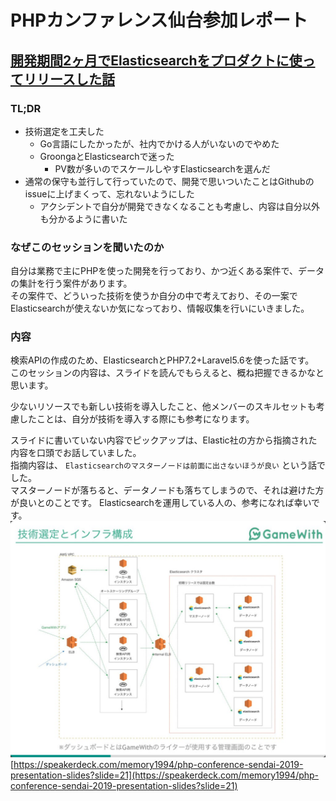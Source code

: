 # PHPカンファレンス仙台参加レポート
## [開発期間2ヶ月でElasticsearchをプロダクトに使ってリリースした話](https://speakerdeck.com/memory1994/php-conference-sendai-2019-presentation-slides)
### TL;DR
* 技術選定を工夫した
  * Go言語にしたかったが、社内でかける人がいないのでやめた
  * GroongaとElasticsearchで迷った
    * PV数が多いのでスケールしやすElasticsearchを選んだ
* 通常の保守も並行して行っていたので、開発で思いついたことはGithubのissueに上げまくって、忘れないようにした
  * アクシデントで自分が開発できなくなることも考慮し、内容は自分以外も分かるように書いた
### なぜこのセッションを聞いたのか
自分は業務で主にPHPを使った開発を行っており、かつ近くある案件で、データの集計を行う案件があります。  
その案件で、どういった技術を使うか自分の中で考えており、その一案でElasticsearchが使えないか気になっており、情報収集を行いにいきました。
### 内容
検索APIの作成のため、ElasticsearchとPHP7.2+Laravel5.6を使った話です。  
このセッションの内容は、スライドを読んでもらえると、概ね把握できるかなと思います。  

少ないリソースでも新しい技術を導入したこと、他メンバーのスキルセットも考慮したことは、自分が技術を導入する際にも参考になります。  

スライドに書いていない内容でピックアップは、Elastic社の方から指摘された内容を口頭でお話していました。  
指摘内容は、 `Elasticsearchのマスターノードは前面に出さないほうが良い` という話でした。  
マスターノードが落ちると、データノードも落ちてしまうので、それは避けた方が良いとのことです。
Elasticsearchを運用している人の、参考になれば幸いです。
![構成図](./img/elasticsearch-p21.png "開発期間2ヶ月でElasticsearchをプロダクトに使ってリリースした話p21")[https://speakerdeck.com/memory1994/php-conference-sendai-2019-presentation-slides?slide=21](https://speakerdeck.com/memory1994/php-conference-sendai-2019-presentation-slides?slide=21)
